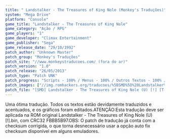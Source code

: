 ```yaml
---
title: " Landstalker - The Treasures of King Nole (Monkey's Traduções)"
system: "Mega Drive"
platform: "Console"
game_title: "Landstalker - The Treasures of King Nole"
game_category: "Ação / RPG"
game_players: "1"
game_developer: "Climax Entertainment"
game_publisher: "Sega"
game_release_date: "29/10/1992"
patch_author: "Unknown Master"
patch_group: "Monkey's Traduções"
patch_site: "//www.monkeystraducoes.com/ (fora do ar)"
patch_version: "1.0"
patch_release: "26/05/2013"
patch_type: "Patch UNK"
patch_progress: "Scripts - 100% / Menus - 100% / Outros Textos - 100% / Ponteiros - 100% / Acentos - 100% / Gráficos - 100%"
patch_images: ["//img.romhackers.org/traducoes/%5BSMD%5D%20Landstalker%20-%20The%20Treasures%20of%20King%20Nole%20-%20Monkey's%20Tradu%C3%A7%C3%B5es%20-%201.png","//img.romhackers.org/traducoes/%5BSMD%5D%20Landstalker%20-%20The%20Treasures%20of%20King%20Nole%20-%20Monkey's%20Tradu%C3%A7%C3%B5es%20-%202.png","//img.romhackers.org/traducoes/%5BSMD%5D%20Landstalker%20-%20The%20Treasures%20of%20King%20Nole%20-%20Monkey's%20Tradu%C3%A7%C3%B5es%20-%203.png"]
patch_file: "[SMD] Landstalker - The Treasures of King Nole (U) [!] [T-BR] [T-Unknown Master G-Monkey's Traduções] [V-1.0 P-100% A-2013].rar"
---
```

Uma ótima tradução. Todos os textos estão devidamente traduzidos e acentuados, e os gráficos foram editados.ATENÇÃO:Esta tradução deve ser aplicada na ROM original Landstalker - The Treasures of King Nole (U) [!].bin, com CRC32 FBBB5B97.OBS: O patch de tradução já conta com a checksum corrigida, o que torna desnecessário usar a opção auto fix checksum disponível em alguns emuladores.